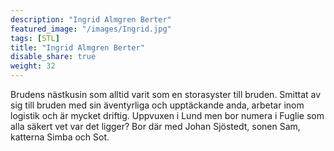 ```yaml
---
description: "Ingrid Almgren Berter"
featured_image: "/images/Ingrid.jpg"
tags: [STL]
title: "Ingrid Almgren Berter"
disable_share: true
weight: 32
---
```

Brudens nästkusin som alltid varit som en storasyster till bruden. Smittat av sig till bruden med sin äventyrliga och upptäckande anda, arbetar inom logistik och är mycket driftig. Uppvuxen i Lund men bor numera i Fuglie som alla säkert vet var det ligger? Bor där med Johan Sjöstedt, sonen Sam, katterna Simba och Sot. 